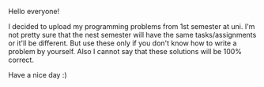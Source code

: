 Hello everyone!

I decided to upload my programming problems from 1st semester at uni. 
I'm not pretty sure that the nest semester will have the same tasks/assignments or it'll be different.
But use these only if you don't know how to write a problem by yourself. 
Also I cannot say that these solutions will be 100% correct.

Have a nice day :)
